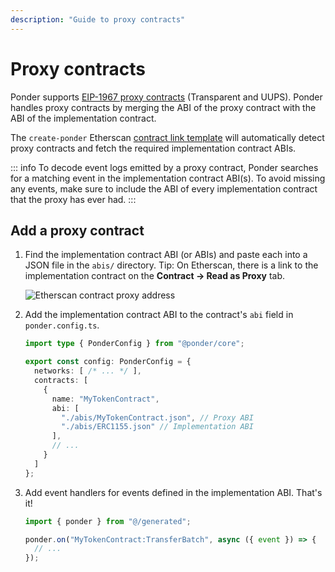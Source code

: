 ```yaml
---
description: "Guide to proxy contracts"
---
```


# Proxy contracts

Ponder supports [EIP-1967 proxy contracts](https://docs.openzeppelin.com/contracts/4.x/api/proxy) (Transparent and UUPS). Ponder handles proxy contracts by merging the ABI of the proxy contract with the ABI of the implementation contract.

The `create-ponder` Etherscan [contract link template](/api-reference/create-ponder#etherscan-contract-link) will automatically detect proxy contracts and fetch the required implementation contract ABIs.

::: info
To decode event logs emitted by a proxy contract, Ponder searches for a matching event in the implementation contract ABI(s). To avoid missing any events, make sure to include the ABI of every implementation contract that the proxy has ever had.
:::

## Add a proxy contract

1. Find the implementation contract ABI (or ABIs) and paste each into a JSON file in the `abis/` directory. Tip: On Etherscan, there is a link to the implementation contract on the **Contract → Read as Proxy** tab.

      ![Etherscan contract proxy address](/etherscan-proxy-contract.png)

2. Add the implementation contract ABI to the contract's `abi` field in `ponder.config.ts`.

    ```ts filename="ponder.config.ts"
    import type { PonderConfig } from "@ponder/core";

    export const config: PonderConfig = {
      networks: [ /* ... */ ],
      contracts: [
        {
          name: "MyTokenContract",
          abi: [
            "./abis/MyTokenContract.json", // Proxy ABI
            "./abis/ERC1155.json" // Implementation ABI
          ],
          // ...
        }
      ]
    };
    ```

3. Add event handlers for events defined in the implementation ABI. That's it!

    ```ts filename="src/index.ts"
    import { ponder } from "@/generated";

    ponder.on("MyTokenContract:TransferBatch", async ({ event }) => {
      // ...
    });
    ```

